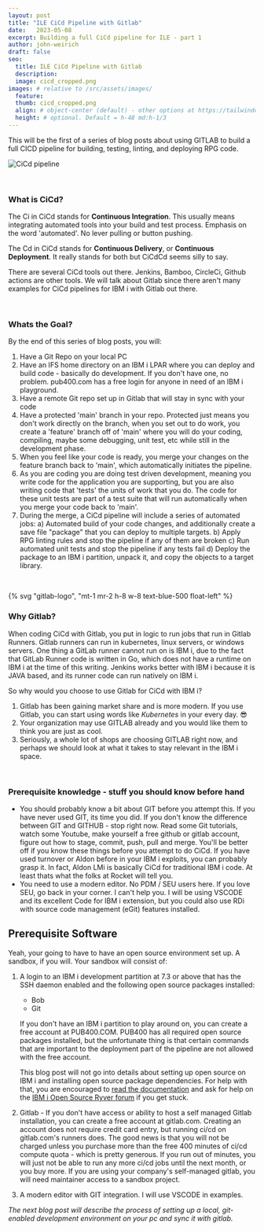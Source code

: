 ```yaml
---
layout: post
title: "ILE CiCd Pipeline with Gitlab"
date:   2023-05-08
excerpt: Building a full CiCd pipeline for ILE - part 1
author: john-weirich
draft: false
seo:
  title: ILE CiCd Pipeline with Gitlab
  description:
  image: cicd_cropped.png
images: # relative to /src/assets/images/
  feature:
  thumb: cicd_cropped.png
  align: # object-center (default) - other options at https://tailwindcss.com/docs/object-position
  height: # optional. Default = h-48 md:h-1/3
---
```

This will be the first of a series of blog posts about using GITLAB to build a full CICD pipeline for building, testing, linting, and deploying RPG code.

![CiCd pipeline](/assets/images/cicd_cropped.png)

</br>

### What is CiCd?

The Ci in CiCd stands for **Continuous Integration**.  This usually means integrating automated tools into your build and test process.  Emphasis on the word 'automated'.  No lever pulling or button pushing.

The Cd in CiCd stands for **Continuous Delivery**, or **Continuous Deployment**.  It really stands for both but CiCdCd seems silly to say.

There are several CiCd tools out there.  Jenkins, Bamboo, CircleCi, Github actions are other tools.  We will talk about Gitlab since there aren't many examples for CiCd pipelines for IBM i with Gitlab out there.

</br>

### Whats the Goal?

By the end of this series of blog posts, you will:

1. Have a Git Repo on your local PC
2. Have an IFS home directory on an IBM i LPAR where you can deploy and build code - basically do development.  If you don't have one, no problem.  pub400.com has a free login for anyone in need of an IBM i playground.
3. Have a remote Git repo set up in Gitlab that will stay in sync with your code
4. Have a protected 'main' branch in your repo.  Protected just means you don't work directly on the branch, when you set out to do work, you create a 'feature' branch off of 'main' where you will do your coding, compiling, maybe some debugging, unit test, etc while still in the development phase.
5. When you feel like your code is ready, you merge your changes on the feature branch back to 'main', which automatically initiates the pipeline.
6. As you are coding you are doing test driven development, meaning you write code for the application you are supporting, but you are also writing code that 'tests' the units of work that you do.  The code for these unit tests are part of a test suite that will run automatically when you merge your code back to 'main'.  
7. During the merge, a CiCd pipeline will include a series of automated jobs:
   a) Automated build of your code changes, and additionally create a save file "package" that you can deploy to multiple targets.
   b) Apply RPG linting rules and stop the pipeline if any of them are broken
   c) Run automated unit tests and stop the pipeline if any tests fail
   d) Deploy the package to an IBM i partition, unpack it, and copy the objects to a target library.

</br>

{% svg "gitlab-logo", "mt-1 mr-2 h-8 w-8 text-blue-500 float-left" %}

### Why Gitlab?

When coding CiCd with Gitlab, you put in logic to run jobs that run in Gitlab Runners.  Gitlab runners can run in kubernetes, linux servers, or windows servers.  One thing a GitLab runner cannot run on is IBM i, due to the fact that GitLab Runner code is written in Go, which does not have a runtime on IBM i at the time of this writing.  Jenkins works better with IBM i because it is JAVA based, and its runner code can run natively on IBM i.

So why would you choose to use Gitlab for CiCd with IBM i? 

1. Gitlab has been gaining market share and is more modern.  If you use Gitlab, you can start using words like *Kubernetes* in your every day. :sunglasses:
2. Your organization may use GITLAB already and you would like them to think you are just as cool.
3. Seriously, a whole lot of shops are choosing GITLAB right now, and perhaps we should look at what it takes to stay relevant in the IBM i space.

</br>

### Prerequisite knowledge - stuff you should know before hand

* You should probably know a bit about GIT before you attempt this.  If you have never used GIT, its time you did.  If you don't know the difference between GIT and GITHUB - stop right now.  Read some Git tutorials, watch some Youtube, make yourself a free github or gitlab account, figure out how to stage, commit, push, pull and merge.  You'll be better off if you know these things before you attempt to do CiCd.  If you have used turnover or Aldon before in your IBM i exploits, you can probably grasp it.  In fact, Aldon LMi is basically CiCd for traditional IBM i code.  At least thats what the folks at Rocket will tell you.
* You need to use a modern editor.  No PDM / SEU users here.  If you love SEU, go back in your corner.  I can't help you.  I will be using VSCODE and its excellent Code for IBM i extension, but you could also use RDi with source code management (eGit) features installed.

## Prerequisite Software

Yeah, your going to have to have an open source environment set up.  A sandbox, if you will.  Your sandbox will consist of:

1. A login to an IBM i development partition at 7.3 or above that has the SSH daemon enabled and the following open source packages installed:
   
    * Bob
    * Git

    If you don't have an IBM i partition to play around on, you can create a free account at PUB400.COM.  PUB400 has all required open source packages installed, but the unfortunate thing is that certain commands that are important to the deployment part of the pipeline are not allowed with the free account.

    This blog post will not go into details about setting up open source on IBM i and installing open source package dependencies.  For help with that, you are encouraged to [read the documentation](https://www.ibm.com/support/pages/getting-started-open-source-package-management-ibm-i-acs) and ask for help on the [IBM i Open Source Ryver forum](http://ibm.biz/ibmioss-chat-join) if you get stuck.

2. Gitlab - If you don't have access or ability to host a self managed Gitlab installation, you can create a free account at gitlab.com.  Creating an account does not require credit card entry, but running ci/cd on gitlab.com's runners does.  The good news is that you will not be charged unless you purchase more than the free 400 minutes of ci/cd compute quota - which is pretty generous.  If you run out of minutes, you will just not be able to run any more ci/cd jobs until the next month, or you buy more.  If you are using your company's self-managed gitlab, you will need maintainer access to a sandbox project.

3. A modern editor with GIT integration.  I will use VSCODE in examples.

*The next blog post will describe the process of setting up a local, git-enabled development environment on your pc and sync it with gitlab.*
